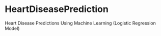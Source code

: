 # HeartDiseasePrediction
Heart Disease Predictions Using Machine Learning (Logistic Regression Model)

